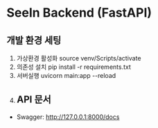 # SeeIn Backend (FastAPI)

## 개발 환경 세팅
1. 가상환경 활성화
source venv/Scripts/activate
2. 의존성 설치
pip install -r requirements.txt
3. 서버실행
uvicorn main:app --reload
4. ## API 문서
- Swagger: http://127.0.0.1:8000/docs